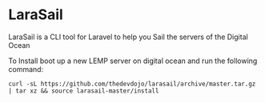 # LaraSail

LaraSail is a CLI tool for Laravel to help you Sail the servers of the Digital Ocean

To Install boot up a new LEMP server on digital ocean and run the following command:

```
curl -sL https://github.com/thedevdojo/larasail/archive/master.tar.gz | tar xz && source larasail-master/install
```
